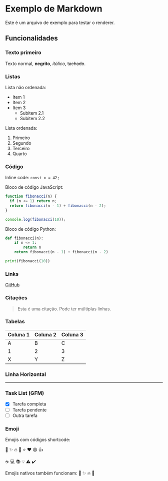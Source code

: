 # Exemplo de Markdown

Este é um arquivo de exemplo para testar o renderer.

## Funcionalidades

### Texto primeiro

Texto normal, **negrito**, *itálico*, ~~tachado~~.

### Listas

Lista não ordenada:
- Item 1
- Item 2
- Item 3
  - Subitem 2.1
  - Subitem 2.2

Lista ordenada:
1. Primeiro
2. Segundo
3. Terceiro
4. Quarto

### Código

Inline code: `const x = 42;`

Bloco de código JavaScript:

```javascript
function fibonacci(n) {
  if (n <= 1) return n;
  return fibonacci(n - 1) + fibonacci(n - 2);
}

console.log(fibonacci(10));
```

Bloco de código Python:

```python
def fibonacci(n):
    if n <= 1:
        return n
    return fibonacci(n - 1) + fibonacci(n - 2)

print(fibonacci(10))
```

### Links

[GitHub](https://github.com)

### Citações

> Esta é uma citação.
> Pode ter múltiplas linhas.

### Tabelas

| Coluna 1 | Coluna 2 | Coluna 3 |
|----------|----------|----------|
| A        | B        | C        |
| 1        | 2        | 3        |
| X        | Y        | Z        |

### Linha Horizontal

---

### Task List (GFM)

- [x] Tarefa completa
- [ ] Tarefa pendente
- [ ] Outra tarefa

### Emoji

Emojis com códigos shortcode:

:rocket: :sparkles: :fire: :tada: :star: :heart: :smile: :thumbsup:

:coffee: :computer: :books: :bulb: :warning: :heavy_check_mark:

Emojis nativos também funcionam: 🚀 ✨ 🔥 🎉
